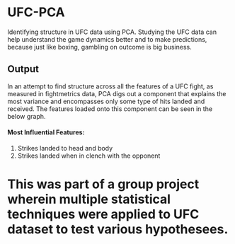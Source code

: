 # UFC-PCA
Identifying structure in UFC data using PCA. Studying the UFC data can help understand the game dynamics better and to make predictions, because just like boxing, gambling on outcome is big business.


## Output
In an attempt to find structure across all the features of a UFC fight, as measured in fightmetrics data, PCA digs out a component that explains the most variance and encompasses only some type of hits landed and received. The features loaded onto this component can be seen in the below graph.



#### Most Influential Features:
1. Strikes landed  to head and body 
2. Strikes landed  when in clench with the opponent




# This was part of a group project wherein multiple statistical techniques were applied to UFC dataset to test various hypothesees.
